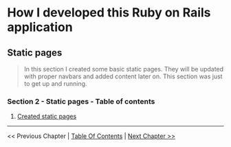 # How I developed this Ruby on Rails application #


## Static pages ##
> In this section I created some basic static pages. They will be updated with proper navbars and added content later on. This section was just to get up and running.


### Section 2 - Static pages - Table of contents ###
1. [Created static pages](../section_2_static_pages/2_1_created_static_pages.md)


----------
<< Previous Chapter | [Table Of Contents](../how_i_developed_this_rails_application.md) | [Next Chapter >>](../section_2_static_pages/2_1_created_static_pages.md)